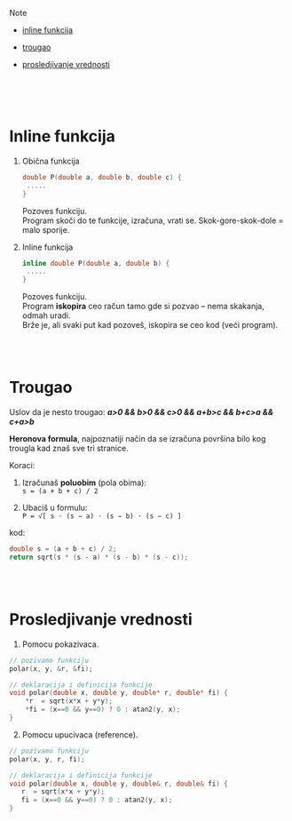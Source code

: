 <br><br>

> [!NOTE]
> - [inline funkcija](#inline-funkcija)
>   
> - [trougao](#trougao)
>   
> - [prosledjivanje vrednosti](#prosledjivanje-vrednosti)

<br><br><br>

# Inline funkcija

1. Obična funkcija
   ```cpp
   double P(double a, double b, double c) {
	.....
   }
   ```
   Pozoves funkciju. <br>
   Program skoči do te funkcije, izračuna, vrati se. Skok-gore-skok-dole = malo sporije.

2. Inline funkcija
   ```cpp
   inline double P(double a, double b) {
   	.....
   }
   ```
   Pozoves funkciju. <br>
   Program **iskopira** ceo račun tamo gde si pozvao – nema skakanja, odmah uradi.  
   Brže je, ali svaki put kad pozoveš, iskopira se ceo kod (veći program).

<br><br>

# Trougao

Uslov da je nesto trougao: ***a>0 && b>0 && c>0 && a+b>c && b+c>a && c+a>b***

**Heronova formula**, najpoznatiji način da se izračuna površina bilo kog trougla kad znaš sve tri stranice.

Koraci:

1. Izračunaš **poluobim** (pola obima):  
   `s = (a + b + c) / 2`

2. Ubaciš u formulu:  
   `P = √[ s ⋅ (s − a) ⋅ (s − b) ⋅ (s − c) ]`

kod:

```cpp
double s = (a + b + c) / 2;
return sqrt(s * (s - a) * (s - b) * (s - c));
```

<br><br>

# Prosledjivanje vrednosti

1. Pomocu pokazivaca.
```cpp
// pozivamo funkciju
polar(x, y, &r, &fi);
```

```cpp
// deklaracija i definicija funkcije
void polar(double x, double y, double* r, double* fi) {
	*r  = sqrt(x*x + y*y);
	*fi = (x==0 && y==0) ? 0 : atan2(y, x);
}
```

2. Pomocu upucivaca (reference).
```cpp
// pozivamo funkciju
polar(x, y, r, fi);
```

 ```cpp
// deklaracija i definicija funkcije
void polar(double x, double y, double& r, double& fi) {
	r  = sqrt(x*x + y*y);
	fi = (x==0 && y==0) ? 0 : atan2(y, x);
}
```

<br><br>
